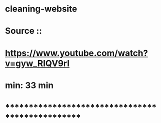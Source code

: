# cleaning-website

# Source ::
# https://www.youtube.com/watch?v=gyw_RIQV9rI
# min: 33 min
# ************************************************
